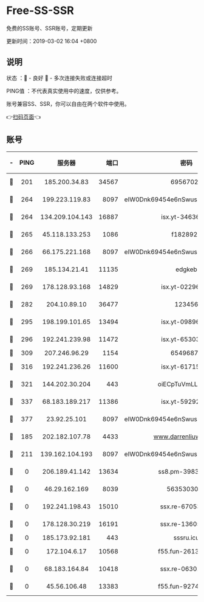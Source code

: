 # Free-SS-SSR

免费的SS账号、SSR账号，定期更新

更新时间：2019-03-02 16:04 +0800

## 说明

状态     ：🙂 - 良好 🙁 - 多次连接失败或连接超时

PING值   ：不代表真实使用中的速度，仅供参考。

账号兼容SS、SSR，你可以自由在两个软件中使用。

👉[扫码页面](https://liesauer.github.io/free-ss-ssr.github.io/)👈

## 账号

|-|PING|服务器|端口|密码|加密方式|区域|
|:----:|:----:|:-----:|-----:|:----:|:----:|:----:|
|🙂|201|185.200.34.83|34567|69567020|aes-256-cfb|US|
|🙂|264|199.223.119.83|8097|eIW0Dnk69454e6nSwuspv9DmS201tQ0D|aes-256-cfb|US|
|🙂|264|134.209.104.143|16887|isx.yt-34636284|aes-256-cfb|SG|
|🙂|265|45.118.133.253|1086|f1828920|aes-256-cfb|SG|
|🙂|266|66.175.221.168|8097|eIW0Dnk69454e6nSwuspv9DmS201tQ0D|aes-256-cfb|US|
|🙂|269|185.134.21.41|11135|edgkeb|aes-256-cfb|GB|
|🙂|269|178.128.93.168|14829|isx.yt-02296578|aes-256-cfb|SG|
|🙂|282|204.10.89.10|36477|123456|aes-256-cfb|US|
|🙂|295|198.199.101.65|13494|isx.yt-09896411|aes-256-cfb|US|
|🙂|296|192.241.239.98|11472|isx.yt-65303536|aes-256-cfb|US|
|🙂|309|207.246.96.29|1154|65496879|chacha20|US|
|🙂|316|192.241.236.26|11600|isx.yt-61715029|aes-256-cfb|US|
|🙂|321|144.202.30.204|443|oiECpTuVmLLxk4Ts|aes-256-cfb|US|
|🙂|337|68.183.189.217|11386|isx.yt-59292721|aes-256-cfb|SG|
|🙂|377|23.92.25.101|8097|eIW0Dnk69454e6nSwuspv9DmS201tQ0D|aes-256-cfb|US|
|🙂|185|202.182.107.78|4433|www.darrenliuwei.com|aes-256-cfb|JP|
|🙂|211|139.162.104.193|8097|eIW0Dnk69454e6nSwuspv9DmS201tQ0D|aes-256-cfb|JP|
|🙁|0|206.189.41.142|13634|ss8.pm-39830820|aes-256-cfb|SG|
|🙁|0|46.29.162.169|8039|5635303003|aes-256-cfb|RU|
|🙁|0|192.241.198.43|15010|ssx.re-67053093|aes-256-cfb|US|
|🙁|0|178.128.30.219|16191|ssx.re-13605619|aes-256-cfb|SG|
|🙁|0|185.173.92.181|443|sssru.icu|rc4-md5|RU|
|🙁|0|172.104.6.17|10568|f55.fun-26137081|aes-256-cfb|US|
|🙁|0|68.183.164.84|10418|ssx.re-06301743|aes-256-cfb|US|
|🙁|0|45.56.106.48|13383|f55.fun-92744438|aes-256-cfb|US|
